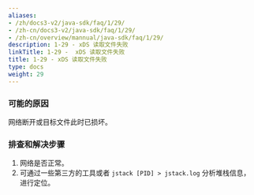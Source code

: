 ```yaml
---
aliases:
- /zh/docs3-v2/java-sdk/faq/1/29/
- /zh-cn/docs3-v2/java-sdk/faq/1/29/
- /zh-cn/overview/mannual/java-sdk/faq/1/29/
description: 1-29 - xDS 读取文件失败
linkTitle: 1-29 -  xDS 读取文件失败
title: 1-29 - xDS 读取文件失败
type: docs
weight: 29
---
```







### 可能的原因

网络断开或目标文件此时已损坏。

### 排查和解决步骤

1. 网络是否正常。
2. 可通过一些第三方的工具或者 `jstack [PID] > jstack.log` 分析堆栈信息，进行定位。
